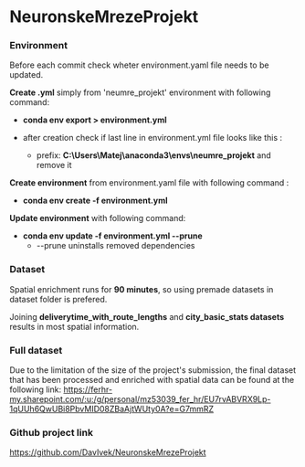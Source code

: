 # **NeuronskeMrezeProjekt**

### **Environment**
Before each commit check wheter environment.yaml file needs to be updated.

**Create .yml** simply from 'neumre_projekt' environment with following command:

- **conda env export > environment.yml**

- after creation check if last line in environment.yml file looks like this :
    - prefix: **C:\Users\Matej\anaconda3\envs\neumre_projekt** and remove it

**Create environment** from environment.yaml file with following command :

- **conda env create -f environment.yml**

**Update environment** with following command:

- **conda env update -f environment.yml --prune**
    - --prune uninstalls removed dependencies

### **Dataset**
Spatial enrichment runs for **90 minutes**, so using premade datasets in dataset folder is prefered.

Joining **deliverytime_with_route_lengths** and **city_basic_stats datasets** results in most spatial information.

### **Full dataset**
Due to the limitation of the size of the project's submission, the final dataset that has been processed and enriched with spatial data can be found at the following link: https://ferhr-my.sharepoint.com/:u:/g/personal/mz53039_fer_hr/EU7rvABVRX9Lp-1qUUh6QwUBi8PbvMID08ZBaAjtWUty0A?e=G7mmRZ

### **Github project link**
https://github.com/DavIvek/NeuronskeMrezeProjekt